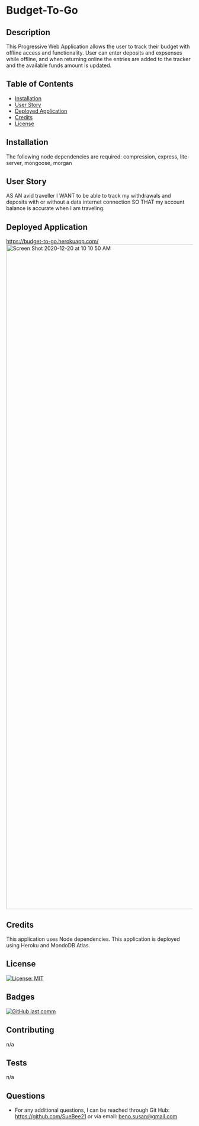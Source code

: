 # Budget-To-Go

## Description 
  
This Progressive Web Application allows the user to track their budget with offline access and functionality. User can enter deposits and expsenses while offline, and when returning online the entries are added to the tracker and the available funds amount is updated.
  
  ## Table of Contents
  
  * [Installation](#installation)
  * [User Story](#user-story)
  * [Deployed Application](#deployed-application)
  * [Credits](#credits)
  * [License](#license)
  
  
  ## Installation
The following node dependencies are required: 
    compression,
    express,
    lite-server,
    mongoose,
    morgan
 

  ## User Story 
AS AN avid traveller I WANT to be able to track my withdrawals and deposits with or without a data internet connection SO THAT my account balance is accurate when I am traveling.

## Deployed Application
https://budget-to-go.herokuapp.com/
<img width="1792" alt="Screen Shot 2020-12-20 at 10 10 50 AM" src="https://user-images.githubusercontent.com/68358265/102716740-c3fe5d00-42ab-11eb-9ce4-33c717afa476.png">

  
  ## Credits
This application uses Node dependencies.
This application is deployed using Heroku and MondoDB Atlas.
  
  ## License
  
 [![License: MIT](https://img.shields.io/badge/License-MIT-yellow.svg)](https://opensource.org/licenses/MIT)

  
  ## Badges
  
  [![GitHub last comm](https://img.shields.io/github/last-commit/google/skia.svg?style=flat)]()
  
  ## Contributing
  n/a
  
  ## Tests
n/a
  
## Questions
* For any additional questions, I can be reached through Git Hub: 
https://github.com/SueBee21 
 or via email: 
beno.susan@gmail.com
